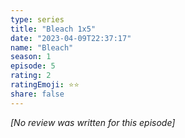 ```yaml
---
type: series
title: "Bleach 1x5"
date: "2023-04-09T22:37:17"
name: "Bleach"
season: 1
episode: 5
rating: 2
ratingEmoji: ⭐️⭐️
share: false
---
```


_[No review was written for this episode]_
